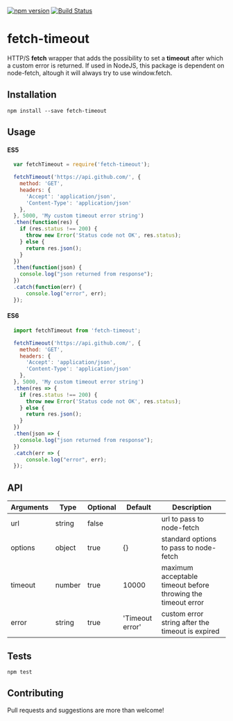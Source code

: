 [![npm version](https://badge.fury.io/js/fetch-timeout.svg)](https://badge.fury.io/js/fetch-timeout)
[![Build Status](https://travis-ci.org/jkomyno/fetch-timeout.svg?branch=master)](https://travis-ci.org/jkomyno/fetch-timeout)

fetch-timeout
==============

HTTP/S **fetch** wrapper that adds the possibility to set a **timeout** after which a custom error is returned.
If used in NodeJS, this package is dependent on node-fetch, altough it will always try to use window.fetch.

## Installation

  `npm install --save fetch-timeout`

## Usage

#### ES5

```javascript
  var fetchTimeout = require('fetch-timeout');

  fetchTimeout('https://api.github.com/', {
    method: 'GET',
    headers: {
      'Accept': 'application/json',
      'Content-Type': 'application/json'
    },
  }, 5000, 'My custom timeout error string')
  .then(function(res) {
    if (res.status !== 200) {
      throw new Error('Status code not OK', res.status);
    } else {
      return res.json();
    }
  })
  .then(function(json) {
    console.log("json returned from response");
  })
  .catch(function(err) {
      console.log("error", err);
  });
```

#### ES6

```javascript
  import fetchTimeout from 'fetch-timeout';

  fetchTimeout('https://api.github.com/', {
    method: 'GET',
    headers: {
      'Accept': 'application/json',
      'Content-Type': 'application/json'
    },
  }, 5000, 'My custom timeout error string')
  .then(res => {
    if (res.status !== 200) {
      throw new Error('Status code not OK', res.status);
    } else {
      return res.json();
    }
  })
  .then(json => {
    console.log("json returned from response");
  })
  .catch(err => {
      console.log("error", err);
  });
```

## API


Arguments | Type   | Optional | Default           | Description
----------| ------ | -------- | ----------------- | ------------------------------------------------------------
url       | string | false    |                   | url to pass to node-fetch
options   | object | true     | {}                | standard options to pass to node-fetch
timeout   | number | true     | 10000             | maximum acceptable timeout before throwing the timeout error
error     | string | true     | 'Timeout error'   | custom error string after the timeout is expired

## Tests

  `npm test`

## Contributing

Pull requests and suggestions are more than welcome!
